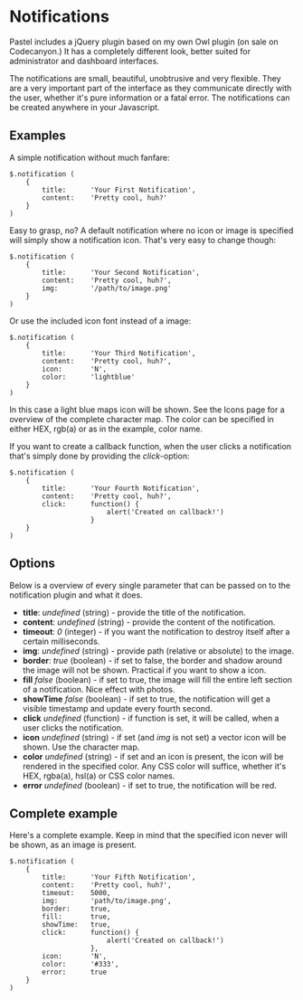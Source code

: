 Notifications
=============

Pastel includes a jQuery plugin based on my own Owl plugin (on sale on Codecanyon.)
It has a completely different look, better suited for administrator and dashboard interfaces.

The notifications are small, beautiful, unobtrusive and very flexible. They are a very important part of the interface as they communicate directly with the user, whether it's pure information or a fatal error. The notifications can be created anywhere in your Javascript. 

Examples
--------------
A simple notification without much fanfare:

	$.notification ( 
		{
			title: 		'Your First Notification',
			content: 	'Pretty cool, huh?'
		}
	)	
	
Easy to grasp, no? A default notification where no icon or image is specified will simply show a notification icon. That's very easy to change though:

	$.notification ( 
		{
			title: 		'Your Second Notification',
			content: 	'Pretty cool, huh?',
			img: 		'/path/to/image.png'
		}
	)
	

Or use the included icon font instead of a image:

	$.notification ( 
		{
			title: 		'Your Third Notification',
			content: 	'Pretty cool, huh?',
			icon: 		'N',
			color: 		'lightblue'
		}
	)

In this case a light blue maps icon will be shown. See the Icons page for a overview of the complete character map. The color can be specified in either HEX, rgb(a) or as in the example, color name.

If you want to create a callback function, when the user clicks a notification that's simply done by providing the _click_-option:

	$.notification ( 
		{
			title: 		'Your Fourth Notification',
			content: 	'Pretty cool, huh?',
			click: 		function() {
							alert('Created on callback!')
						}
		}
	)

Options
-------
Below is a overview of every single parameter that can be passed on to the notification plugin and what it does.

+ **title**:	_undefined_ (string) 	- provide the title of the notification.
+ **content**:	_undefined_ (string) 	- provide the content of the notification.
+ **timeout**:	_0_ 		(integer) 	- if you want the notification to destroy itself after a certain milliseconds.
+ **img**:		_undefined_	(string)	- provide path (relative or absolute) to the image.
+ **border**:	_true_		(boolean)	- if set to false, the border and shadow around the image will not be shown. Practical if you want to show a icon.
+ **fill**		_false_		(boolean)	- if set to true, the image will fill the entire left section of a notification. Nice effect with photos.
+ **showTime**	_false_		(boolean)	- if set to true, the notification will get a visible timestamp and update every fourth second.	
+ **click**		_undefined_	(function)	- if function is set, it will be called, when a user clicks the notification.
+ **icon**		_undefined_ (string)	- if set (and _img_ is not set) a vector icon will be shown. Use the character map.
+ **color**		_undefined_ (string)	- if set and an icon is present, the icon will be rendered in the specified color. Any CSS color will suffice, whether it's HEX, rgba(a), hsl(a) or CSS color names.
+ **error**		_undefined_	(boolean)	- if set to true, the notification will be red.

Complete example
----------------
Here's a complete example. Keep in mind that the specified icon never will be shown, as an image is present.

	$.notification ( 
		{
			title: 		'Your Fifth Notification',
			content: 	'Pretty cool, huh?',
			timeout: 	5000,
			img: 		'path/to/image.png',
			border: 	true,
			fill:		true,
			showTime:	true,
			click: 		function() {
							alert('Created on callback!')
						},
			icon:		'N',
			color:		'#333',
			error:		true
		}
	)